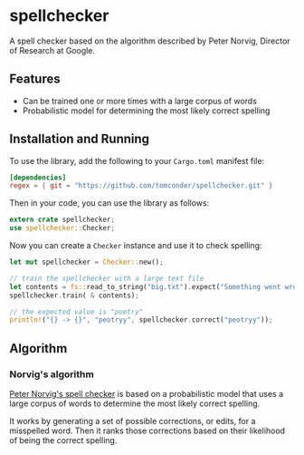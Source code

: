 # spellchecker

A spell checker based on the algorithm described by Peter Norvig, Director of Research at Google.

## Features

* Can be trained one or more times with a large corpus of words
* Probabilistic model for determining the most likely correct spelling

## Installation and Running

To use the library, add the following to your `Cargo.toml` manifest file:

```toml
[dependencies]
regex = { git = "https://github.com/tomconder/spellchecker.git" }
```

Then in your code, you can use the library as follows:

```rust
extern crate spellchecker;
use spellchecker::Checker;
```

Now you can create a `Checker` instance and use it to check spelling:

```rust
let mut spellchecker = Checker::new();

// train the spellchecker with a large text file 
let contents = fs::read_to_string("big.txt").expect("Something went wrong");
spellchecker.train( & contents);

// the expected value is "poetry"
println!("{} -> {}", "peotryy", spellchecker.correct("peotryy"));
```

## Algorithm

### Norvig's algorithm

[Peter Norvig's spell checker](http://norvig.com/spell-correct.html) is based on a probabilistic model that uses a large
corpus of words to determine the
most likely correct spelling.

It works by generating a set of possible corrections, or edits, for a misspelled word. Then it ranks those corrections
based on their likelihood of being the correct spelling.
